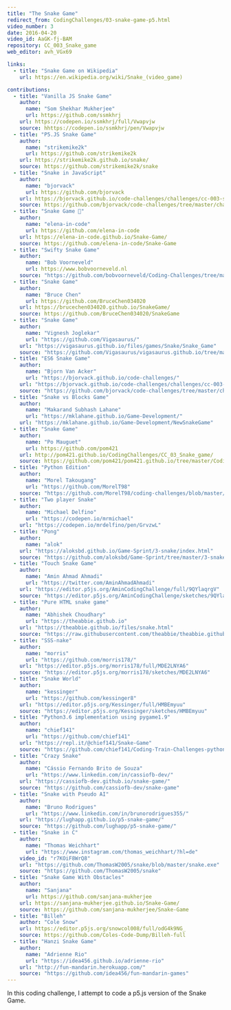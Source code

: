 ```yaml
---
title: "The Snake Game"
redirect_from: CodingChallenges/03-snake-game-p5.html
video_number: 3
date: 2016-04-20
video_id: AaGK-fj-BAM
repository: CC_003_Snake_game
web_editor: avh_VGx69

links:
  - title: "Snake Game on Wikipedia"
    url: https://en.wikipedia.org/wiki/Snake_(video_game)

contributions:
  - title: "Vanilla JS Snake Game"
    author:
      name: "Som Shekhar Mukherjee"
      url: https://github.com/ssmkhrj
    url: https://codepen.io/ssmkhrj/full/Vwapvjw
    source: hhttps://codepen.io/ssmkhrj/pen/Vwapvjw
  - title: "P5.JS Snake Game"
    author:
      name: "strikemike2k"
      url: https://github.com/strikemike2k
    url: https://strikemike2k.github.io/snake/
    source: https://github.com/strikemike2k/snake
  - title: "Snake in JavaScript"
    author:
      name: "bjorvack"
      url: https://github.com/bjorvack
    url: https://bjorvack.github.io/code-challenges/challenges/cc-003-snake/
    source: https://github.com/bjorvack/code-challenges/tree/master/challenges/cc-003-snake
  - title: "Snake Game 🐍"
    author:
      name: "elena-in-code"
      url: https://github.com/elena-in-code
    url: https://elena-in-code.github.io/Snake-Game/
    source: https://github.com/elena-in-code/Snake-Game
  - title: "Swifty Snake Game"
    author:
      name: "Bob Voorneveld"
      url: https://www.bobvoorneveld.nl
    source: "https://github.com/bobvoorneveld/Coding-Challenges/tree/master/CC003-The%20Snake%20Game"
  - title: "Snake Game"
    author:
      name: "Bruce Chen"
      url: https://github.com/BruceChen034020
    url: https://brucechen034020.github.io/SnakeGame/
    source: https://github.com/BruceChen034020/SnakeGame
  - title: "Snake Game"
    author:
      name: "Vignesh Joglekar"
      url: "https://github.com/Vigasaurus/"
    url: "https://vigasaurus.github.io/files/games/Snake/Snake_Game"
    source: "https://github.com/Vigasaurus/vigasaurus.github.io/tree/master/files/games/Snake"
  - title: "ES6 Snake Game"
    author:
      name: "Bjorn Van Acker"
      url: "https://bjorvack.github.io/code-challenges/"
    url: "https://bjorvack.github.io/code-challenges/challenges/cc-003-snake/"
    source: "https://github.com/bjorvack/code-challenges/tree/master/challenges/cc-003-snake"
  - title: "Snake vs Blocks Game"
    author:
      name: "Makarand Subhash Lahane"
      url: "https://mklahane.github.io/Game-Development/"
    url: "https://mklahane.github.io/Game-Development/NewSnakeGame"
  - title: "Snake Game"
    author:
      name: "Po Mauguet"
      url: https://github.com/pom421
    url: http://pom421.github.io/CodingChallenges/CC_03_Snake_game/
    source: https://github.com/pom421/pom421.github.io/tree/master/CodingChallenges/CC_03_Snake_game
  - title: "Python Edition"
    author:
      name: "Morel Takougang"
      url: "https://github.com/MorelT98"
    source: "https://github.com/MorelT98/coding-challenges/blob/master/003_snake.py"
  - title: "Two player Snake"
    author:
      name: "Michael Delfino"
      url: "https://codepen.io/mrmichael"
    url: "https://codepen.io/mrdelfino/pen/GrvzwL"
  - title: "Pong"
    author:
      name: "alok"
    url: "https://aloksbd.github.io/Game-Sprint/3-snake/index.html"
    source: "https://github.com/aloksbd/Game-Sprint/tree/master/3-snake"
  - title: "Touch Snake Game"
    author:
      name: "Amin Ahmad Ahmadi"
      url: "https://twitter.com/AminAhmadAhmadi"
    url: "https://editor.p5js.org/AminCodingChallenge/full/9QYlaqrgV"
    source: "https://editor.p5js.org/AminCodingChallenge/sketches/9QYlaqrgV"
  - title: "Pure HTML snake game"
    author:
      name: "Abhishek Choudhary"
      url: "https://theabbie.github.io"
    url: "https://theabbie.github.io/files/snake.html"
    source: "https://raw.githubusercontent.com/theabbie/theabbie.github.io/master/files/snake.html"
  - title: "SSS-nake"
    author:
      name: "morris"
      url: "https://github.com/morris178/"
    url: "https://editor.p5js.org/morris178/full/MDE2LNYA6"
    source: "https://editor.p5js.org/morris178/sketches/MDE2LNYA6"
  - title: "Snake World"
    author:
      name: "kessinger"
      url: "https://github.com/kessinger8"
    url: "https://editor.p5js.org/Kessinger/full/HMBEmyuu"
    source: "https://editor.p5js.org/Kessinger/sketches/HMBEmyuu"
  - title: "Python3.6 implementation using pygame1.9"
    author:
      name: "chief141"
      url: "https://github.com/chief141"
    url: "https://repl.it/@chief141/Snake-Game"
    source: "https://github.com/chief141/Coding-Train-Challenges-python/tree/master/snake-game"
  - title: "Crazy Snake"
    author:
      name: "Cássio Fernando Brito de Souza"
      url: "https://www.linkedin.com/in/cassiofb-dev/"
    url: "https://cassiofb-dev.github.io/snake-game/"
    source: "https://github.com/cassiofb-dev/snake-game"
  - title: "Snake with Pseudo AI"
    author:
      name: "Bruno Rodrigues"
      url: "https://www.linkedin.com/in/brunorodrigues355/"
    url: "https://lughapp.github.io/p5-snake-game/"
    source: "https://github.com/lughapp/p5-snake-game/"
  - title: "Snake in C"
    author:
      name: "Thomas Weichhart"
      url: "https://www.instagram.com/thomas_weichhart/?hl=de"
    video_id: "r7KOiF8WrQ8"
    url: "https://github.com/ThomasW2005/snake/blob/master/snake.exe"
    source: "https://github.com/ThomasW2005/snake"
  - title: "Snake Game With Obstacles"
    author:
      name: "Sanjana"
      url: https://github.com/sanjana-mukherjee
    url: https://sanjana-mukherjee.github.io/Snake-Game/
    source: https://github.com/sanjana-mukherjee/Snake-Game
  - title: "Billeh"
    author: "Cole Snow"
    url: https://editor.p5js.org/snowcol008/full/odG4k9NG_
    source: https://github.com/Coles-Code-Dump/Billeh-full
  - title: "Hanzi Snake Game"
    author:
      name: "Adrienne Rio"
      url: "https://idea456.github.io/adrienne-rio"
    url: "http://fun-mandarin.herokuapp.com/"
    source: "https://github.com/idea456/fun-mandarin-games"
---
```

In this coding challenge, I attempt to code a p5.js version of the Snake Game.
